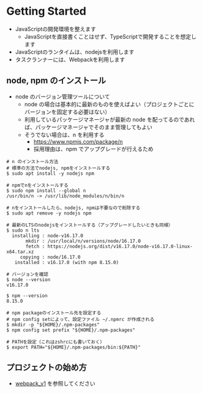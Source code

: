 # Getting Started

- JavaScriptの開発環境を整えます
  - JavaScriptを直接書くことはせず、TypeScriptで開発することを想定します
- JavaScriptのランタイムは、nodejsを利用します
- タスクランナーには、Webpackを利用します

## node, npm のインストール

- node のバージョン管理ツールについて
  - node の場合は基本的に最新のものを使えばよい（プロジェクトごとにバージョンを固定する必要はない）
  - 利用しているパッケージマネージャが最新の node を配ってるのであれば、パッケージマネージャでそのまま管理してもよい
  - そうでない場合は、n を利用する
    - https://www.npmjs.com/package/n
    - 採用理由は、npm でアップグレードが行えるため

```
# n のインストール方法
# 標準の方法でnodejs, npmをインストールする
$ sudo apt install -y nodejs npm

# npmでnをインストールする
$ sudo npm install --global n
/usr/bin/n -> /usr/lib/node_modules/n/bin/n

# nをインストールしたら、nodejs, npmは不要なので削除する
$ sudo apt remove -y nodejs npm

# 最新のLTSのnodejsをインストールする（アップグレードしたいときも同様）
$ sudo n lts
  installing : node-v16.17.0
       mkdir : /usr/local/n/versions/node/16.17.0
       fetch : https://nodejs.org/dist/v16.17.0/node-v16.17.0-linux-x64.tar.xz
     copying : node/16.17.0
   installed : v16.17.0 (with npm 8.15.0)

# バージョンを確認
$ node --version
v16.17.0

$ npm --version
8.15.0
```

```
# npm packageのインストール先を設定する
# npm config setによって、設定ファイル ~/.npmrc が作成される
$ mkdir -p "${HOME}/.npm-packages"
$ npm config set prefix "${HOME}/.npm-packages"

# PATHを設定（これはzshrcにも書いておく）
$ export PATH="${HOME}/.npm-packages/bin:${PATH}"
```

## プロジェクトの始め方

- [webpack_v1](webpack_v1/README.md) を参照してください
